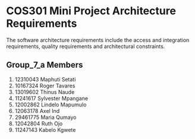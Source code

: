 # COS301 Mini Project Architecture Requirements
The software architecture requirements include the access and integration requirements, quality requirements and architectural constraints.

## 	Group_7_a Members
1. 12310043 Maphuti Setati
2. 10167324 Roger Tavares
3. 13019602 Thinus Naude
4. 11241617 Sylvester Mpangane
5. 12002862 Lindelo Mapumulo
6. 12063178 Axel Ind
7. 29461775 Maria Qumayo
8. 12042804 Ruth Ojo
9. 11247143 Kabelo Kgwete

